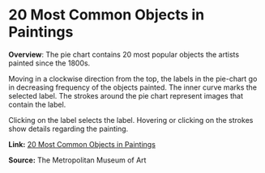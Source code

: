 # 20 Most Common Objects in Paintings

**Overview**: The pie chart contains 20 most popular objects the artists painted since the 1800s. 

Moving in a clockwise direction from the top, the labels in the pie-chart go in decreasing frequency of the objects painted. The inner curve marks the selected label. The strokes around the pie chart represent images that contain the label. 

Clicking on the label selects the label. Hovering or clicking on the strokes show details regarding the painting.

**Link:** [20 Most Common Objects in Paintings](https://aishwaryamsk.github.io/top20ObjectsInPaintings/the_met.html) 

**Source:** The Metropolitan Museum of Art
